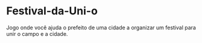 # Festival-da-Uni-o
Jogo onde você ajuda o prefeito de uma cidade a organizar um festival para unir o campo e a cidade.

